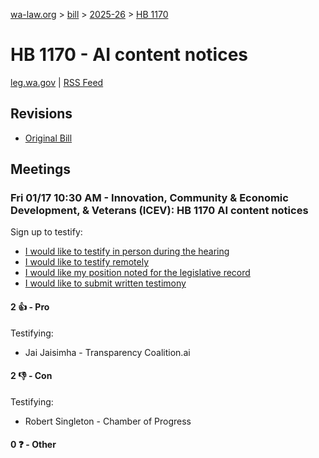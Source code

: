 [wa-law.org](/) > [bill](/bill/) > [2025-26](/bill/2025-26/) > [HB 1170](/bill/2025-26/hb/1170/)

# HB 1170 - AI content notices
[leg.wa.gov](https://app.leg.wa.gov/billsummary?BillNumber=1170&Year=2025&Initiative=false) | [RSS Feed](./rss.xml)

## Revisions
* [Original Bill](1/)

## Meetings
### Fri 01/17 10:30 AM - Innovation, Community & Economic Development, & Veterans (ICEV): HB 1170 AI content notices
Sign up to testify:
* [I would like to testify in person during the hearing](https://app.leg.wa.gov/csi/Testifier/Add?chamber=House&mId=32393&aId=161156&caId=24693&tId=1)
* [I would like to testify remotely](https://app.leg.wa.gov/csi/Testifier/Add?chamber=House&mId=32393&aId=161156&caId=24693&tId=2)
* [I would like my position noted for the legislative record](https://app.leg.wa.gov/csi/Testifier/Add?chamber=House&mId=32393&aId=161156&caId=24693&tId=3)
* [I would like to submit written testimony](https://app.leg.wa.gov/csi/Testifier/Add?chamber=House&mId=32393&aId=161156&caId=24693&tId=4)

#### 2 👍 - Pro
Testifying:
* Jai Jaisimha - Transparency Coalition.ai

#### 2 👎 - Con
Testifying:
* Robert Singleton - Chamber of Progress

#### 0 ❓ - Other
